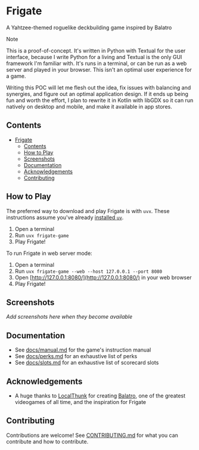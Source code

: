 # Frigate

A Yahtzee-themed roguelike deckbuilding game inspired by Balatro

>[!NOTE]
> This is a proof-of-concept. It's written in Python with Textual for the user interface, because I write Python for a living and Textual is the only GUI framework I'm familiar with. It's runs in a terminal, or can be run as a web server and played in your browser. This isn't an optimal user experience for a game.
> 
> Writing this POC will let me flesh out the idea, fix issues with balancing and synergies, and figure out an optimal application design. If it ends up being fun and worth the effort, I plan to rewrite it in Kotlin with libGDX so it can run natively on desktop and mobile, and make it available in app stores.

## Contents

- [Frigate](#frigate)
  - [Contents](#contents)
  - [How to Play](#how-to-play)
  - [Screenshots](#screenshots)
  - [Documentation](#documentation)
  - [Acknowledgements](#acknowledgements)
  - [Contributing](#contributing)

## How to Play

The preferred way to download and play Frigate is with `uvx`. These instructions assume you've already [installed `uv`](https://docs.astral.sh/uv/getting-started/installation/).

1. Open a terminal
2. Run `uvx frigate-game`
3. Play Frigate!

To run Frigate in web server mode:

1. Open a terminal
2. Run `uvx frigate-game --web --host 127.0.0.1 --port 8080`
3. Open [http://127.0.0.1:8080/](http://127.0.0.1:8080/) in your web browser
4. Play Frigate!

## Screenshots

*Add screenshots here when they become available*

## Documentation

- See [docs/manual.md](docs/manual.md) for the game's instruction manual
- See [docs/perks.md](docs/perks.md) for an exhaustive list of perks
- See [docs/slots.md](docs/slots.md) for an exhaustive list of scorecard slots

## Acknowledgements

- A huge thanks to [LocalThunk](https://x.com/localthunk) for creating [Balatro](https://www.playbalatro.com/), one of the greatest videogames of all time, and the inspiration for Frigate

## Contributing

Contributions are welcome! See [CONTRIBUTING.md](CONTRIBUTING.md) for what you can contribute and how to contribute. 